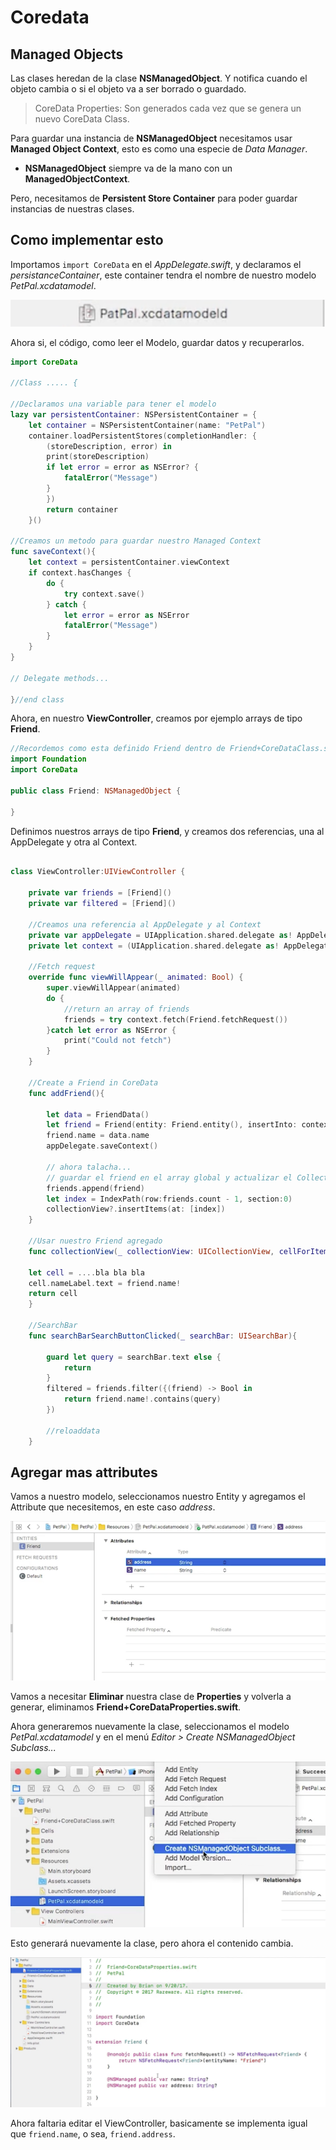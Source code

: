 # Coredata

## Managed Objects

Las clases heredan de la clase **NSManagedObject**.
Y notifica cuando el objeto cambia o si el objeto va a ser borrado o guardado.

> CoreData Properties: Son generados cada vez que se genera un nuevo CoreData Class.

Para guardar una instancia de **NSManagedObject** necesitamos usar **Managed Object Context**, esto es como una especie de *Data Manager*.

* **NSManagedObject** siempre va de la mano con un **ManagedObjectContext**.

Pero, necesitamos de **Persistent Store Container** para poder guardar instancias de nuestras clases.

## Como implementar esto

Importamos `import CoreData` en el *AppDelegate.swift*, y declaramos el *persistanceContainer*, este container tendra el nombre de nuestro modelo *PetPal.xcdatamodel*.

![](./images/1_Model.png)

Ahora si, el código, como leer el Modelo, guardar datos y recuperarlos.

```Swift
import CoreData

//Class ..... {

//Declaramos una variable para tener el modelo 
lazy var persistentContainer: NSPersistentContainer = {
	let container = NSPersistentContainer(name: "PetPal") 
	container.loadPersistentStores(completionHandler: {
		(storeDescription, error) in
		print(storeDescription)
		if let error = error as NSError? {
			fatalError("Message")
		}
		})
		return container
	}()
	
//Creamos un metodo para guardar nuestro Managed Context
func saveContext(){
	let context = persistentContainer.viewContext
	if context.hasChanges {
		do {
			try context.save()
		} catch {
			let error = error as NSError
			fatalError("Message")
		}
	}
}	

// Delegate methods...

}//end class
```

Ahora, en nuestro **ViewController**, creamos por ejemplo arrays de tipo **Friend**.

```Swift
//Recordemos como esta definido Friend dentro de Friend+CoreDataClass.swift
import Foundation
import CoreData

public class Friend: NSManagedObject {

}
```
Definimos nuestros arrays de tipo **Friend**, y creamos dos referencias, una al AppDelegate y otra al Context.

```Swift

class ViewController:UIViewController {

	private var friends = [Friend]()
	private var filtered = [Friend]()

	//Creamos una referencia al AppDelegate y al Context
	private var appDelegate = UIApplication.shared.delegate as! AppDelegate
	private let context = (UIApplication.shared.delegate as! AppDelegate).persistentContainer.viewContext
	
	//Fetch request
	override func viewWillAppear(_ animated: Bool) {
		super.viewWillAppear(animated)
		do {
			//return an array of friends
			friends = try context.fetch(Friend.fetchRequest())
		}catch let error as NSError {
			print("Could not fetch")
		}
	}
	
	//Create a Friend in CoreData
	func addFriend(){
		
		let data = FriendData()
		let friend = Friend(entity: Friend.entity(), insertInto: context)
		friend.name = data.name
		appDelegate.saveContext()
		
		// ahora talacha...
		// guardar el friend en el array global y actualizar el CollectionView o TableView
		friends.append(friend)
		let index = IndexPath(row:friends.count - 1, section:0)
		collectionView?.insertItems(at: [index])
	}
	
	//Usar nuestro Friend agregado
	func collectionView(_ collectionView: UICollectionView, cellForItemAt indexPath: IndexPath) -> UICollectionViewCell {
	
	let cell = ....bla bla bla
	cell.nameLabel.text = friend.name!
	return cell
	}
	
	//SearchBar 
	func searchBarSearchButtonClicked(_ searchBar: UISearchBar){
		
		guard let query = searchBar.text else {
			return
		}
		filtered = friends.filter({(friend) -> Bool in
			return friend.name!.contains(query)
		})
		
		//reloaddata
	}
```

## Agregar mas attributes

Vamos a nuestro modelo, seleccionamos nuestro Entity y agregamos el Attribute que necesitemos, en este caso *address*.

![](./images/1_new_attribute.png)

Vamos a necesitar **Eliminar** nuestra clase de **Properties** y volverla a generar, eliminamos **Friend+CoreDataProperties.swift**.

Ahora generaremos nuevamente la clase, seleccionamos el modelo *PetPal.xcdatamodel* y en el menú *Editor > Create NSManagedObject Subclass...*

![](./images/1_create_classes.png)

Esto generará nuevamente la clase, pero ahora el contenido cambia.

![](./images/1_generatedclases_code.png)

Ahora faltaria editar el ViewController, basicamente se implementa igual que `friend.name`, o sea, `friend.address`.


 
 
